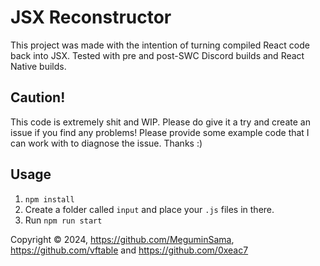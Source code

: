 # JSX Reconstructor

This project was made with the intention of turning compiled React code back into JSX.
Tested with pre and post-SWC Discord builds and React Native builds.

## Caution!

This code is extremely shit and WIP. Please do give it a try and create an issue if you find any problems! Please provide some example code that I can work with to diagnose the issue. Thanks :)

## Usage

1. `npm install`
2. Create a folder called `input` and place your `.js` files in there.
3. Run `npm run start`

Copyright &copy; 2024, https://github.com/MeguminSama, https://github.com/vftable and https://github.com/0xeac7
